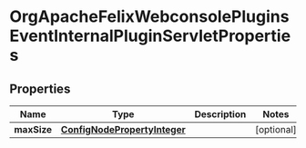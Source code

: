 
# OrgApacheFelixWebconsolePluginsEventInternalPluginServletProperties

## Properties
Name | Type | Description | Notes
------------ | ------------- | ------------- | -------------
**maxSize** | [**ConfigNodePropertyInteger**](ConfigNodePropertyInteger.md) |  |  [optional]



